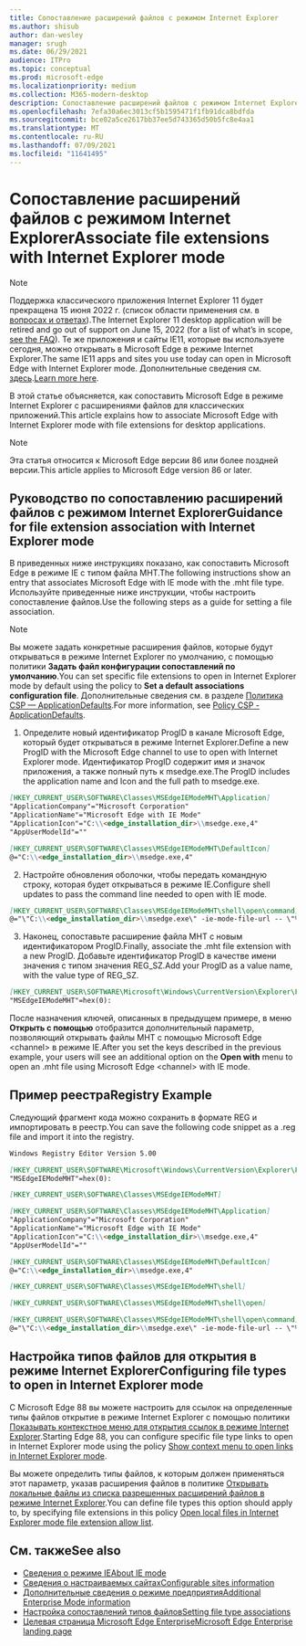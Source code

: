 ```yaml
---
title: Сопоставление расширений файлов с режимом Internet Explorer
ms.author: shisub
author: dan-wesley
manager: srugh
ms.date: 06/29/2021
audience: ITPro
ms.topic: conceptual
ms.prod: microsoft-edge
ms.localizationpriority: medium
ms.collection: M365-modern-desktop
description: Сопоставление расширений файлов с режимом Internet Explorer
ms.openlocfilehash: 7efa30a6ec3013cf5b1595471f1fb91dca8bdfda
ms.sourcegitcommit: bce02a5ce2617bb37ee5d743365d50b5fc8e4aa1
ms.translationtype: MT
ms.contentlocale: ru-RU
ms.lasthandoff: 07/09/2021
ms.locfileid: "11641495"
---
```

# <a name="associate-file-extensions-with-internet-explorer-mode"></a><span data-ttu-id="a3a9b-103">Сопоставление расширений файлов с режимом Internet Explorer</span><span class="sxs-lookup"><span data-stu-id="a3a9b-103">Associate file extensions with Internet Explorer mode</span></span>

>[!Note]
> <span data-ttu-id="a3a9b-104">Поддержка классического приложения Internet Explorer 11 будет прекращена 15 июня 2022 г. (список области применения см. в [вопросах и ответах](https://techcommunity.microsoft.com/t5/windows-it-pro-blog/internet-explorer-11-desktop-app-retirement-faq/ba-p/2366549)).</span><span class="sxs-lookup"><span data-stu-id="a3a9b-104">The Internet Explorer 11 desktop application will be retired and go out of support on June 15, 2022 (for a list of what’s in scope, [see the FAQ](https://techcommunity.microsoft.com/t5/windows-it-pro-blog/internet-explorer-11-desktop-app-retirement-faq/ba-p/2366549)).</span></span> <span data-ttu-id="a3a9b-105">Те же приложения и сайты IE11, которые вы используете сегодня, можно открывать в Microsoft Edge в режиме Internet Explorer.</span><span class="sxs-lookup"><span data-stu-id="a3a9b-105">The same IE11 apps and sites you use today can open in Microsoft Edge with Internet Explorer mode.</span></span> <span data-ttu-id="a3a9b-106">Дополнительные сведения см. [здесь](https://blogs.windows.com/windowsexperience/2021/05/19/the-future-of-internet-explorer-on-windows-10-is-in-microsoft-edge/).</span><span class="sxs-lookup"><span data-stu-id="a3a9b-106">[Learn more here](https://blogs.windows.com/windowsexperience/2021/05/19/the-future-of-internet-explorer-on-windows-10-is-in-microsoft-edge/).</span></span>

<span data-ttu-id="a3a9b-107">В этой статье объясняется, как сопоставить Microsoft Edge в режиме Internet Explorer с расширениями файлов для классических приложений.</span><span class="sxs-lookup"><span data-stu-id="a3a9b-107">This article explains how to associate Microsoft Edge with Internet Explorer mode with file extensions for desktop applications.</span></span>

> [!NOTE]
> <span data-ttu-id="a3a9b-108">Эта статья относится к Microsoft Edge версии 86 или более поздней версии.</span><span class="sxs-lookup"><span data-stu-id="a3a9b-108">This article applies to Microsoft Edge version 86 or later.</span></span>

## <a name="guidance-for-file-extension-association-with-internet-explorer-mode"></a><span data-ttu-id="a3a9b-109">Руководство по сопоставлению расширений файлов с режимом Internet Explorer</span><span class="sxs-lookup"><span data-stu-id="a3a9b-109">Guidance for file extension association with Internet Explorer mode</span></span>

<span data-ttu-id="a3a9b-110">В приведенных ниже инструкциях показано, как сопоставить Microsoft Edge в режиме IE с типом файла MHT.</span><span class="sxs-lookup"><span data-stu-id="a3a9b-110">The following instructions show an entry that associates Microsoft Edge with IE mode with the .mht file type.</span></span> <span data-ttu-id="a3a9b-111">Используйте приведенные ниже инструкции, чтобы настроить сопоставление файлов.</span><span class="sxs-lookup"><span data-stu-id="a3a9b-111">Use the following steps as a guide for setting a file association.</span></span>

> [!NOTE]
> <span data-ttu-id="a3a9b-112">Вы можете задать конкретные расширения файлов, которые будут открываться в режиме Internet Explorer по умолчанию, с помощью политики **Задать файл конфигурации сопоставлений по умолчанию**.</span><span class="sxs-lookup"><span data-stu-id="a3a9b-112">You can set specific file extensions to open in Internet Explorer mode by default using the policy to **Set a default associations configuration file**.</span></span> <span data-ttu-id="a3a9b-113">Дополнительные сведения см. в разделе [Политика CSP — ApplicationDefaults](/windows/client-management/mdm/policy-csp-applicationdefaults#applicationdefaults-defaultassociationsconfiguration).</span><span class="sxs-lookup"><span data-stu-id="a3a9b-113">For more information, see [Policy CSP - ApplicationDefaults](/windows/client-management/mdm/policy-csp-applicationdefaults#applicationdefaults-defaultassociationsconfiguration).</span></span>

1. <span data-ttu-id="a3a9b-114">Определите новый идентификатор ProgID в канале Microsoft Edge, который будет открываться в режиме Internet Explorer.</span><span class="sxs-lookup"><span data-stu-id="a3a9b-114">Define a new ProgID with the Microsoft Edge channel to use to open with Internet Explorer mode.</span></span> <span data-ttu-id="a3a9b-115">Идентификатор ProgID содержит имя и значок приложения, а также полный путь к msedge.exe.</span><span class="sxs-lookup"><span data-stu-id="a3a9b-115">The ProgID includes the application name and Icon and the full path to msedge.exe.</span></span>

```markdown
[HKEY_CURRENT_USER\SOFTWARE\Classes\MSEdgeIEModeMHT\Application]
"ApplicationCompany"="Microsoft Corporation"
"ApplicationName"="Microsoft Edge with IE Mode"
"ApplicationIcon"="C:\\<edge_installation_dir>\\msedge.exe,4"
"AppUserModelId"=""
```

```markdown
[HKEY_CURRENT_USER\SOFTWARE\Classes\MSEdgeIEModeMHT\DefaultIcon]
@="C:\\<edge_installation_dir>\\msedge.exe,4"
```

2. <span data-ttu-id="a3a9b-116">Настройте обновления оболочки, чтобы передать командную строку, которая будет открываться в режиме IE.</span><span class="sxs-lookup"><span data-stu-id="a3a9b-116">Configure shell updates to pass the command line needed to open with IE mode.</span></span>

```markdown
[HKEY_CURRENT_USER\SOFTWARE\Classes\MSEdgeIEModeMHT\shell\open\command]
@="\"C:\\<edge_installation_dir>\\msedge.exe\" -ie-mode-file-url -- \"%1\""
```

3. <span data-ttu-id="a3a9b-117">Наконец, сопоставьте расширение файла MHT с новым идентификатором ProgID.</span><span class="sxs-lookup"><span data-stu-id="a3a9b-117">Finally, associate the .mht file extension with a new ProgID.</span></span> <span data-ttu-id="a3a9b-118">Добавьте идентификатор ProgID в качестве имени значения с типом значения REG_SZ.</span><span class="sxs-lookup"><span data-stu-id="a3a9b-118">Add your ProgID as a value name, with the value type of REG_SZ.</span></span>

```markdown
[HKEY_CURRENT_USER\SOFTWARE\Microsoft\Windows\CurrentVersion\Explorer\FileExts\.mht\OpenWithProgids]
"MSEdgeIEModeMHT"=hex(0):
```

<span data-ttu-id="a3a9b-119">После назначения ключей, описанных в предыдущем примере, в меню **Открыть с помощью** отобразится дополнительный параметр, позволяющий открывать файлы MHT с помощью Microsoft Edge \<channel\> в режиме IE.</span><span class="sxs-lookup"><span data-stu-id="a3a9b-119">After you set the keys described in the previous example, your users will see an additional option on the **Open with** menu to open an .mht file using Microsoft Edge \<channel\> with IE mode.</span></span>

## <a name="registry-example"></a><span data-ttu-id="a3a9b-120">Пример реестра</span><span class="sxs-lookup"><span data-stu-id="a3a9b-120">Registry Example</span></span>

<span data-ttu-id="a3a9b-121">Следующий фрагмент кода можно сохранить в формате REG и импортировать в реестр.</span><span class="sxs-lookup"><span data-stu-id="a3a9b-121">You can save the following code snippet as a .reg file and import it into the registry.</span></span>

```markdown
Windows Registry Editor Version 5.00

[HKEY_CURRENT_USER\SOFTWARE\Microsoft\Windows\CurrentVersion\Explorer\FileExts\.mht\OpenWithProgids]
"MSEdgeIEModeMHT"=hex(0):

[HKEY_CURRENT_USER\SOFTWARE\Classes\MSEdgeIEModeMHT]

[HKEY_CURRENT_USER\SOFTWARE\Classes\MSEdgeIEModeMHT\Application]
"ApplicationCompany"="Microsoft Corporation"
"ApplicationName"="Microsoft Edge with IE Mode"
"ApplicationIcon"="C:\\<edge_installation_dir>\\msedge.exe,4"
"AppUserModelId"=""

[HKEY_CURRENT_USER\SOFTWARE\Classes\MSEdgeIEModeMHT\DefaultIcon]
@="C:\\<edge_installation_dir>\\msedge.exe,4"

[HKEY_CURRENT_USER\SOFTWARE\Classes\MSEdgeIEModeMHT\shell]

[HKEY_CURRENT_USER\SOFTWARE\Classes\MSEdgeIEModeMHT\shell\open]

[HKEY_CURRENT_USER\SOFTWARE\Classes\MSEdgeIEModeMHT\shell\open\command]
@="\"C:\\<edge_installation_dir>\\msedge.exe\" -ie-mode-file-url -- \"%1\""

```

## <a name="configuring-file-types-to-open-in-internet-explorer-mode"></a><span data-ttu-id="a3a9b-122">Настройка типов файлов для открытия в режиме Internet Explorer</span><span class="sxs-lookup"><span data-stu-id="a3a9b-122">Configuring file types to open in Internet Explorer mode</span></span>

<span data-ttu-id="a3a9b-123">С Microsoft Edge 88 вы можете настроить для ссылок на определенные типы файлов открытие в режиме Internet Explorer с помощью политики [Показывать контекстное меню для открытия ссылок в режиме Internet Explorer](./microsoft-edge-policies.md#internetexplorerintegrationreloadiniemodeallowed).</span><span class="sxs-lookup"><span data-stu-id="a3a9b-123">Starting Edge 88, you can configure specific file type links to open in Internet Explorer mode using the policy [Show context menu to open links in Internet Explorer mode](./microsoft-edge-policies.md#internetexplorerintegrationreloadiniemodeallowed).</span></span>

<span data-ttu-id="a3a9b-124">Вы можете определить типы файлов, к которым должен применяться этот параметр, указав расширения файлов в политике [Открывать локальные файлы из списка разрешенных расширений файлов в режиме Internet Explorer](./microsoft-edge-policies.md#internetexplorerintegrationlocalfileextensionallowlist).</span><span class="sxs-lookup"><span data-stu-id="a3a9b-124">You can define file types this option should apply to, by specifying file extensions in this policy [Open local files in Internet Explorer mode file extension allow list](./microsoft-edge-policies.md#internetexplorerintegrationlocalfileextensionallowlist).</span></span> 

## <a name="see-also"></a><span data-ttu-id="a3a9b-125">См. также</span><span class="sxs-lookup"><span data-stu-id="a3a9b-125">See also</span></span>

- [<span data-ttu-id="a3a9b-126">Сведения о режиме IE</span><span class="sxs-lookup"><span data-stu-id="a3a9b-126">About IE mode</span></span>](./edge-ie-mode.md)
- [<span data-ttu-id="a3a9b-127">Сведения о настраиваемых сайтах</span><span class="sxs-lookup"><span data-stu-id="a3a9b-127">Configurable sites information</span></span>](./edge-learnmore-configurable-sites-ie-mode.md)
- [<span data-ttu-id="a3a9b-128">Дополнительные сведения о режиме предприятия</span><span class="sxs-lookup"><span data-stu-id="a3a9b-128">Additional Enterprise Mode information</span></span>](/internet-explorer/ie11-deploy-guide/enterprise-mode-overview-for-ie11)
- [<span data-ttu-id="a3a9b-129">Настройка сопоставлений типов файлов</span><span class="sxs-lookup"><span data-stu-id="a3a9b-129">Setting file type associations</span></span>](/windows/win32/shell/fa-file-types)
- [<span data-ttu-id="a3a9b-130">Целевая страница Microsoft Edge Enterprise</span><span class="sxs-lookup"><span data-stu-id="a3a9b-130">Microsoft Edge Enterprise landing page</span></span>](https://aka.ms/EdgeEnterprise)